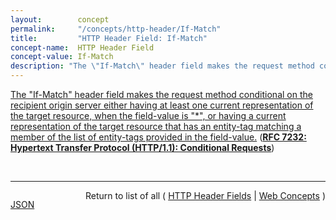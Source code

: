 ```yaml
---
layout:        concept
permalink:     "/concepts/http-header/If-Match"
title:         "HTTP Header Field: If-Match"
concept-name:  HTTP Header Field
concept-value: If-Match
description: "The \"If-Match\" header field makes the request method conditional on the recipient origin server either having at least one current representation of the target resource, when the field-value is \"*\", or having a current representation of the target resource that has an entity-tag matching a member of the list of entity-tags provided in the field-value."
---
```


[The "If-Match" header field makes the request method conditional on the recipient origin server either having at least one current representation of the target resource, when the field-value is "*", or having a current representation of the target resource that has an entity-tag matching a member of the list of entity-tags provided in the field-value.](http://tools.ietf.org/html/rfc7232#section-3.1 "Read documentation for HTTP Header Field &#34;If-Match&#34;") (**[RFC 7232: Hypertext Transfer Protocol (HTTP/1.1): Conditional Requests](/specs/IETF/RFC/7232 "The Hypertext Transfer Protocol (HTTP) is an application-level protocol for distributed, collaborative, hypertext information systems. This document defines HTTP/1.1 conditional requests, including metadata header fields for indicating state changes, request header fields for making preconditions on such state, and rules for constructing the responses to a conditional request when one or more preconditions evaluate to false.")**)

<br/>
<hr/>

<p style="float : left"><a href="./If-Match.json" title="JSON representing this particular Web Concept value">JSON</a></p>
<p style="text-align: right">Return to list of all ( <a href="../http-header/">HTTP Header Fields</a> | <a href="../">Web Concepts</a> )</p>
